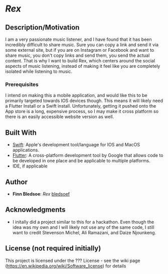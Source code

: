 # *Rex*
## Description/Motivation

I am a very passionate music listener, and I have found that it has been incredibly difficult to share music. Sure you can copy a link and send it via some external site, but if you are on Instagram or Facebook and want to share music, you don't copy links and send them, you send the actual content. That is why I want to build Rex, which centers around the social aspects of music listening, instead of making it feel like you are completely isolated while listening to music.

### Prerequisites

I intend on making this a mobile application, and would like this to be primarily targeted towards IOS devices though. This means it will likely need a Flutter Install or a Swift install. Unfortunately, getting it pushed onto the App store is a long, expensive process, so I may make it cross platform so there is an easily accessible website version as well.

## Built With

- [Swift]([http://www.aframework1.io/](https://www.swift.org/)): Apple's development tool/language for IOS and MacOS applications.
- [Flutter](https://flutter.dev/): A cross-platform development tool by Google that allows code to be developed in one place and be applicable to multiple platforms.
- IDE, if applicable

## Author

- **Finn Bledsoe**: *Rex* [bledsoef]((https://github.com/bledsoef))

## Acknowledgments

- I initally did a project similar to this for a hackathon. Even though the idea was my own and I will likely not use any of the same code, I still want to credit Stevenson Michel, Ali Ramazani, and Daize Njounkeng.

## License (not required initially)

This project is licensed under the ??? License - see the wiki page (https://en.wikipedia.org/wiki/Software_license) for details

